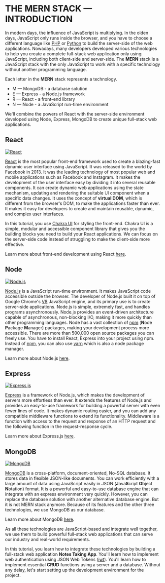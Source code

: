 # THE **MERN** STACK — INTRODUCTION

In modern days, the influence of JavaScript is multiplying. In the olden days, JavaScript only runs inside the browser, and you have to choose a different language like [PHP](https://www.php.net/) or [Python](https://python.org) to build the server-side of the web applications. Nowadays, many developers developed various technologies to help you create a complete full-stack web application only using JavaScript, including both client-side and server-side. The **MERN** stack is a JavaScript stack with the only JavaScript to work with a specific technology without another programming language.

Each letter in the **MERN** stack represents a technology.

- M — MongoDB - a database solution
- E — Express - a Node.js framework
- R — React - a front-end library
- N — Node - a JavaScript run-time environment

We'll combine the powers of React with the server-side environment developed using Node, Express, MongoDB to create unique full-stack web applications.

## React

[![React](https://cloud-ay8oq4wqw-hack-club-bot.vercel.app/2react.png)](httpa://reactjs.org)

[React](https://reactjs.org) is the most popular front-end framework used to create a blazing-fast dynamic user interface using JavaScript. It was released to the world by Facebook in 2013. It was the leading technology of most popular web and mobile applications such as Facebook and Instagram. It makes the development of the user interface easy by dividing it into several reusable components. It can create dynamic web applications using the state mechanism, updating and rendering the suitable UI component when a specific data changes. It uses the concept of **virtual DOM**, which is different from the browser's DOM, to make the applications faster than ever. It makes it easy for developers to create and maintain reusable, dynamic, and complex user interfaces.

In this tutorial, you use [Chakra UI](https://chakra-ui.com/) for styling the front-end. Chakra UI is a simple, modular and accessible component library that gives you the building blocks you need to build your React applications. We can focus on the server-side code instead of struggling to make the client-side more effective.

Learn more about front-end development using React [here](https://tutorialspoint.com/reactjs/).

## Node

[![Node.js](https://cloud-ay8oq4wqw-hack-club-bot.vercel.app/3nodejs.png)](https://nodejs.org)

[Node.js](https://nodejs.org) is a JavaScript run-time environment. It makes JavaScript code accessible outside the browser. The developer of Node.js built it on top of Google Chrome's [V8](https://v8.dev/) JavaScript engine, and its primary use is to create server-side applications. Node.js is simple, extremely fast, and handles programs asynchronously. Node.js provides an event-driven architecture capable of asynchronous, non-blocking I/O, making it more quickly than other programming languages. Node has a vast collection of [npm](https://npmjs.org) (**N**ode **P**ackage **M**anager) packages, making your development process more accessible. There are more than 500,000 open source packages you can freely use. You have to install React, Express into your project using npm. Instead of [npm](https://npmjs.org), you can also use [yarn](https://yarnpkg.com/) which is also a node package manager.

Learn more about Node.js [here](https://www.tutorialspoint.com/nodejs/).

## Express

[![Express.js](https://cloud-ay8oq4wqw-hack-club-bot.vercel.app/0expressjs.png)](https://expressjs.com)

[Express](https://expressjs.com) is a framework of Node.js, which makes the development of servers more effortless than ever. It extends the features of Node.js and provides an easy-to-use framework for building a powerful server with even fewer lines of code. It makes dynamic routing easier, and you can add any compatible middleware functions to extend its functionality. Middleware is a function with access to the request and response of an HTTP request and the following function in the request-response cycle.

Learn more about Express.js [here](https://www.tutorialspoint.com/expressjs/).

## MongoDB

[![MongoDB](https://cloud-ay8oq4wqw-hack-club-bot.vercel.app/1mongodb.png)](https://mongodb.com)

[MongoDB](https://mongodb.com) is a cross-platform, document-oriented, No-SQL database. It stores data in flexible JSON-like documents. You can work efficiently with a large amount of data using JavaScript easily in JSON (**J**ava**S**cript **O**bject **N**otation) format. It is a powerful and easy-to-use database engine that can integrate with an express environment very quickly. However, you can replace the database solution with another alternative database engine. But it is not MERN stack anymore. Because of its features and the other three technologies, we use MongoDB as our database.

Learn more about MongoDB [here](https://www.tutorialspoint.com/mongodb/).

As all these technologies are JavaScript-based and integrate well together, we use them to build powerful full-stack web applications that can serve our industry and real-world requirements.

In this tutorial, you learn how to integrate these technologies by building a full-stack web application **Notes Taking App**. You'll learn how to implement web authentication using JSON Web Tokens ([jwt](https://jwt.io/)). You'll learn how to implement essential **CRUD** functions using a server and a database. Without any delay, let's start setting up the development environment for the project.
